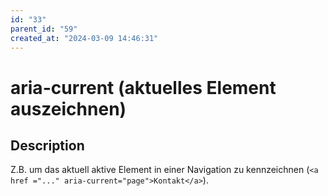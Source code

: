 ```yaml
---
id: "33"
parent_id: "59"
created_at: "2024-03-09 14:46:31"
---
```


# aria-current (aktuelles Element auszeichnen)

## Description

Z.B. um das aktuell aktive Element in einer Navigation zu kennzeichnen (`<a href ="..." aria-current="page">Kontakt</a>`).